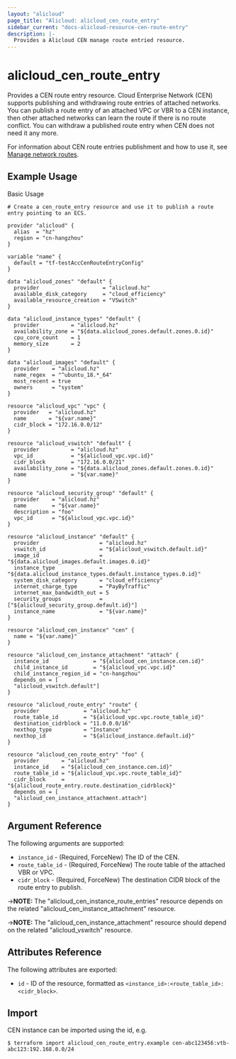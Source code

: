 ```yaml
---
layout: "alicloud"
page_title: "Alicloud: alicloud_cen_route_entry"
sidebar_current: "docs-alicloud-resource-cen-route-entry"
description: |-
  Provides a Alicloud CEN manage route entried resource.
---
```


# alicloud\_cen_route_entry

Provides a CEN route entry resource. Cloud Enterprise Network (CEN) supports publishing and withdrawing route entries of attached networks. You can publish a route entry of an attached VPC or VBR to a CEN instance, then other attached networks can learn the route if there is no route conflict. You can withdraw a published route entry when CEN does not need it any more.

For information about CEN route entries publishment and how to use it, see [Manage network routes](https://www.alibabacloud.com/help/doc-detail/86980.htm).

## Example Usage

Basic Usage

```
# Create a cen_route_entry resource and use it to publish a route entry pointing to an ECS.

provider "alicloud" {
  alias  = "hz"
  region = "cn-hangzhou"
}

variable "name" {
  default = "tf-testAccCenRouteEntryConfig"
}

data "alicloud_zones" "default" {
  provider                    = "alicloud.hz"
  available_disk_category     = "cloud_efficiency"
  available_resource_creation = "VSwitch"
}

data "alicloud_instance_types" "default" {
  provider          = "alicloud.hz"
  availability_zone = "${data.alicloud_zones.default.zones.0.id}"
  cpu_core_count    = 1
  memory_size       = 2
}

data "alicloud_images" "default" {
  provider    = "alicloud.hz"
  name_regex  = "^ubuntu_18.*_64"
  most_recent = true
  owners      = "system"
}

resource "alicloud_vpc" "vpc" {
  provider   = "alicloud.hz"
  name       = "${var.name}"
  cidr_block = "172.16.0.0/12"
}

resource "alicloud_vswitch" "default" {
  provider          = "alicloud.hz"
  vpc_id            = "${alicloud_vpc.vpc.id}"
  cidr_block        = "172.16.0.0/21"
  availability_zone = "${data.alicloud_zones.default.zones.0.id}"
  name              = "${var.name}"
}

resource "alicloud_security_group" "default" {
  provider    = "alicloud.hz"
  name        = "${var.name}"
  description = "foo"
  vpc_id      = "${alicloud_vpc.vpc.id}"
}

resource "alicloud_instance" "default" {
  provider                   = "alicloud.hz"
  vswitch_id                 = "${alicloud_vswitch.default.id}"
  image_id                   = "${data.alicloud_images.default.images.0.id}"
  instance_type              = "${data.alicloud_instance_types.default.instance_types.0.id}"
  system_disk_category       = "cloud_efficiency"
  internet_charge_type       = "PayByTraffic"
  internet_max_bandwidth_out = 5
  security_groups            = ["${alicloud_security_group.default.id}"]
  instance_name              = "${var.name}"
}

resource "alicloud_cen_instance" "cen" {
  name = "${var.name}"
}

resource "alicloud_cen_instance_attachment" "attach" {
  instance_id              = "${alicloud_cen_instance.cen.id}"
  child_instance_id        = "${alicloud_vpc.vpc.id}"
  child_instance_region_id = "cn-hangzhou"
  depends_on = [
  "alicloud_vswitch.default"]
}

resource "alicloud_route_entry" "route" {
  provider              = "alicloud.hz"
  route_table_id        = "${alicloud_vpc.vpc.route_table_id}"
  destination_cidrblock = "11.0.0.0/16"
  nexthop_type          = "Instance"
  nexthop_id            = "${alicloud_instance.default.id}"
}

resource "alicloud_cen_route_entry" "foo" {
  provider       = "alicloud.hz"
  instance_id    = "${alicloud_cen_instance.cen.id}"
  route_table_id = "${alicloud_vpc.vpc.route_table_id}"
  cidr_block     = "${alicloud_route_entry.route.destination_cidrblock}"
  depends_on = [
  "alicloud_cen_instance_attachment.attach"]
}
```
## Argument Reference

The following arguments are supported:

* `instance_id` - (Required, ForceNew) The ID of the CEN.
* `route_table_id` - (Required, ForceNew) The route table of the attached VBR or VPC.
* `cidr_block` - (Required, ForceNew) The destination CIDR block of the route entry to publish.

->**NOTE:** The "alicloud_cen_instance_route_entries" resource depends on the related "alicloud_cen_instance_attachment" resource.

->**NOTE:** The "alicloud_cen_instance_attachment" resource should depend on the related "alicloud_vswitch" resource.

## Attributes Reference

The following attributes are exported:

* `id` - ID of the resource, formatted as `<instance_id>:<route_table_id>:<cidr_block>`.

## Import

CEN instance can be imported using the id, e.g.

```
$ terraform import alicloud_cen_route_entry.example cen-abc123456:vtb-abc123:192.168.0.0/24
```


